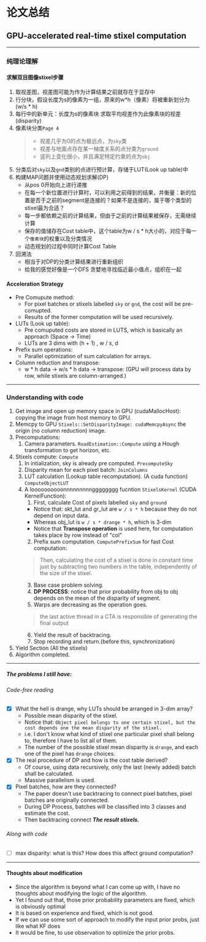 # 论文总结
## GPU-accelerated real-time stixel computation

---
### 纯理论理解

#### 求解双目图像stixel步骤
1. 取视差图，视差图可能为作为计算结果之前就存在于显存中
2. 行分块，假设长度为s的像素为一组，原来的w*h（像素）将被重新划分为(w/s * h)
3. 每行中的新单元：长度为s的像素块 求取平均视差作为此像素块的视差(disparity)
4. 像素块分类`Page 4`
    > * 视差几乎为0的点为极远点，为`sky`类
    > * 视差与地面点存在某一梯度关系的点分类为`ground`
    > * 竖列上变化很小，并且满足特定约束的点为`obj`
5. 分类后对`sky`以及`gnd`类别的点进行预计算，存储于LUT(Look up table)中
6. 构建MAP问题并使用动态规划求解(DP)
   * 从pos 0开始向上进行递推
   * 在每一个新位置进行计算时，可以利用之前得到的结果，并衡量：新的位置是否于之前的segment是连接的？如果不是连接的，属于哪个类型的stixel最为合适？
   * 每一步都依赖之前的计算结果，但由于之前的计算结果被保存，无需继续计算
   * 保存的值储存在Cost table中，这个table为w / s * h大小的，对应于每一个`像素块`的权重以及分类情况
   * 动态规划的过程中同时计算Cost Table
7. 回溯法
   * 相当于对DP的分类计算结果进行重新组织
   * 给我的感觉好像是一个DFS 贪婪地寻找临近最小值点，组织在一起

#### Acceleration Strategy

* Pre Comupute method:
   * For pixel batches or stixels labelled `sky` or `gnd`, the cost will be pre-comupted.
   * Results of the former computation will be used recursively.
 * LUTs (Look up table):
   * Pre comuputed costs are stored in LUTS, which is basically an approach (Space -> Time)
   * LUTs are 3 dims with (h + 1) , w / s, d
 * Prefix sum operations:
   * Parallel optimization of sum calculation for arrays.
 * Column reduction and transpose:
   * w * h data -> w/s * h data -> transpose: (GPU will process data by row, while stixels are column-arranged.)
---
### Understanding with code
1. Get image and open up memory space in GPU (cudaMallocHost): copying the image from host memory to GPU.
2. Memcpy to GPU `Stixels::SetDisparityImage: cudaMemcpyAsync` the origin (no column reduction) image.
3. Precomputations:
   1. Camera parameters. `RoadEstimation::Compute` using a Hough transformation to get horizon, etc.
4. Stixels compute: `Compute`
   1. In intialization, sky is already pre computed. `PrecomputeSky`
   2. Disparity mean for each pixel batch: `JoinColumns`
   3. LUT calculation (Lookup table recomputation).  (A cuda function) `ComputeObjectLUT`
   4. A loooooooooonnnnnnnnngggggggg fucntion `StixelsKernel` (CUDA KernelFunction):
      1. First, calculate Cost of pixels labelled `sky` and `ground`
        * Notice that: skt_lut and gr_lut are `w / s * h` because they do not depend on input data.
        * Whereas obj_lut is `w / s * drange * h`, which is 3-dim
        * Notice that **Transpose operation** is used here, for computation takes place by row instead of "col"
      2. Prefix sum computation. `ComputePrefixSum` for fast Cost computation: 
      > Then, calculating the cost of a stixel is
      > done in constant time just by subtracting two numbers in
      > the table, independently of the size of the stixel. 
      3. Base case problem solving.
      4. **DP PROCESS**: notice that prior probability from obj to obj depends on the mean of the disparity of segment.
      5. Warps are decreasing as the operation goes.
      > the last active thread in a CTA is responsible of
      > generating the final output 
      6. Yield the result of backtracing.
      7. Stop recording and return.(before this, synchronization)
5. Yield Section (All the stixels)
6. Algorithm completed.
---
##### The problems I still have:
###### Code-free reading
- [x] What the hell is drange, why LUTs should be arranged in 3-dim array?
  * Possible mean disparity of the stixel.
  * Notice that: `Object pixel belongs to one certain stixel, but the cost depends one the mean disparity of the stixel.`
  * i.e. I don't know what kind of stixel one particular pixel shall belong to, therefore I have to list all of them.
  * The number of the possible stixel mean disparity is `drange`, and each one of the pixel has `drange` choices.
- [x] The real procedure of DP and how is the cost table derived?
  * Of course, using data recursively, only the last (newly added) batch shall be calculated.
  * Massive parallelism is used.
- [x] Pixel batches, how are they connected?
  * The paper doesn't use backtracing to connect pixel batches, pixel batches are originally connected.
  * During DP Process, batches will be classified into 3 classes and estimate the cost.
  * Then backtracing connect ***The result stixels.***
###### Along with code
- [ ] max disparity: what is this? How does this affect ground computation?
---
#### Thoughts about modification
- Since the algorithm is beyond what I can come up with, I have no thoughts about modifying the logic of the algorithm.
- Yet I found out that, those prior probability parameters are fixed, which is obviously optimal
- It is based on experience and fixed, which is not good.
- If we can use some sort of approach to modify the input prior probs, just like what KF does
- It would be fine, to use observation to optimize the prior probs.